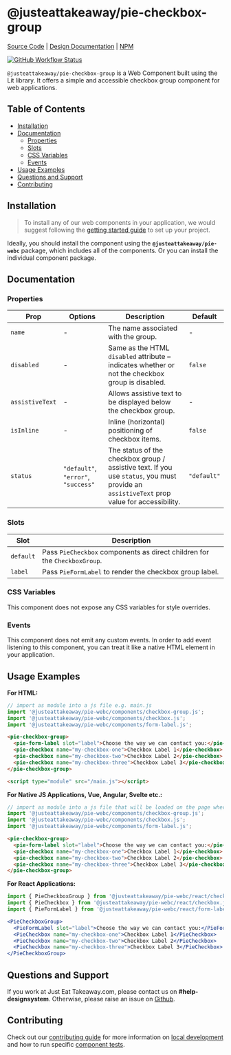 # @justeattakeaway/pie-checkbox-group
[Source Code](https://github.com/justeattakeaway/pie/tree/main/packages/components/pie-checkbox-group) | [Design Documentation](https://pie.design/components/pie-checkbox) | [NPM](https://www.npmjs.com/package/@justeattakeaway/pie-checkbox-group)

<p>
  <a href="https://www.npmjs.com/@justeattakeaway/pie-checkbox-group">
    <img alt="GitHub Workflow Status" src="https://img.shields.io/npm/v/@justeattakeaway/pie-checkbox-group.svg">
  </a>
</p>

`@justeattakeaway/pie-checkbox-group` is a Web Component built using the Lit library. It offers a simple and accessible checkbox group component for web applications.

## Table of Contents

- [Installation](#installation)
- [Documentation](#documentation)
  - [Properties](#properties)
  - [Slots](#slots)
  - [CSS Variables](#css-variables)
  - [Events](#events)
- [Usage Examples](#usage-examples)
- [Questions and Support](#questions-and-support)
- [Contributing](#contributing)

## Installation

> To install any of our web components in your application, we would suggest following the [getting started guide](https://webc.pie.design/?path=/docs/introduction-getting-started--docs) to set up your project.

Ideally, you should install the component using the **`@justeattakeaway/pie-webc`** package, which includes all of the components. Or you can install the individual component package.

## Documentation

### Properties

| **Prop**         | **Options**                          | **Description**                                                                                                                                 | **Default**  |
|------------------|--------------------------------------|-------------------------------------------------------------------------------------------------------------------------------------------------|--------------|
| `name`           | -                                    | The name associated with the group.                                                                                                             | -            |
| `disabled`       | -                                    | Same as the HTML `disabled` attribute – indicates whether or not the checkbox group is disabled.                                               | `false`      |
| `assistiveText`  | -                                    | Allows assistive text to be displayed below the checkbox group.                                                                                | -            |
| `isInline`       | -                                    | Inline (horizontal) positioning of checkbox items.                                                                                              | `false`      |
| `status`         | `"default"`, `"error"`, `"success"`  | The status of the checkbox group / assistive text. If you use `status`, you must provide an `assistiveText` prop value for accessibility.     | `"default"`  |

### Slots

| **Slot**     | **Description**                                                                 |
|--------------|----------------------------------------------------------------------------------|
| `default`    | Pass `PieCheckbox` components as direct children for the `CheckboxGroup`.       |
| `label`      | Pass `PieFormLabel` to render the checkbox group label.                         |

### CSS Variables
This component does not expose any CSS variables for style overrides.

### Events
This component does not emit any custom events. In order to add event listening to this component, you can treat it like a native HTML element in your application.

## Usage Examples

**For HTML:**

```js
// import as module into a js file e.g. main.js
import '@justeattakeaway/pie-webc/components/checkbox-group.js';
import '@justeattakeaway/pie-webc/components/checkbox.js';
import '@justeattakeaway/pie-webc/components/form-label.js';
```

```html
<pie-checkbox-group>
  <pie-form-label slot="label">Choose the way we can contact you:</pie-form-label>
  <pie-checkbox name="my-checkbox-one">Checkbox Label 1</pie-checkbox>
  <pie-checkbox name="my-checkbox-two">Checkbox Label 2</pie-checkbox>
  <pie-checkbox name="my-checkbox-three">Checkbox Label 3</pie-checkbox>
</pie-checkbox-group>

<script type="module" src="/main.js"></script>
```

**For Native JS Applications, Vue, Angular, Svelte etc.:**

```js
// import as module into a js file that will be loaded on the page where the component is used.
import '@justeattakeaway/pie-webc/components/checkbox-group.js';
import '@justeattakeaway/pie-webc/components/checkbox.js';
import '@justeattakeaway/pie-webc/components/form-label.js';
```

```html
<pie-checkbox-group>
  <pie-form-label slot="label">Choose the way we can contact you:</pie-form-label>
  <pie-checkbox name="my-checkbox-one">Checkbox Label 1</pie-checkbox>
  <pie-checkbox name="my-checkbox-two">Checkbox Label 2</pie-checkbox>
  <pie-checkbox name="my-checkbox-three">Checkbox Label 3</pie-checkbox>
</pie-checkbox-group>
```

**For React Applications:**

```jsx
import { PieCheckboxGroup } from '@justeattakeaway/pie-webc/react/checkbox-group.js';
import { PieCheckbox } from '@justeattakeaway/pie-webc/react/checkbox.js';
import { PieFormLabel } from '@justeattakeaway/pie-webc/react/form-label.js';

<PieCheckboxGroup>
  <PieFormLabel slot="label">Choose the way we can contact you:</PieFormLabel>
  <PieCheckbox name="my-checkbox-one">Checkbox Label 1</PieCheckbox>
  <PieCheckbox name="my-checkbox-two">Checkbox Label 2</PieCheckbox>
  <PieCheckbox name="my-checkbox-three">Checkbox Label 3</PieCheckbox>
</PieCheckboxGroup>
```

## Questions and Support

If you work at Just Eat Takeaway.com, please contact us on **#help-designsystem**. Otherwise, please raise an issue on [Github](https://github.com/justeattakeaway/pie/issues).

## Contributing

Check out our [contributing guide](https://github.com/justeattakeaway/pie/wiki/Contributing-Guide) for more information on [local development](https://github.com/justeattakeaway/pie/wiki/Contributing-Guide#local-development) and how to run specific [component tests](https://github.com/justeattakeaway/pie/wiki/Contributing-Guide#testing).
